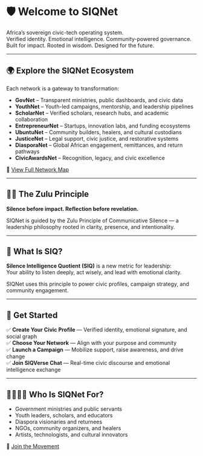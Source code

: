 # 🛡️ Welcome to SIQNet

Africa’s sovereign civic-tech operating system.  
Verified identity. Emotional intelligence. Community-powered governance.  
Built for impact. Rooted in wisdom. Designed for the future.

---

## 🌍 Explore the SIQNet Ecosystem  
Each network is a gateway to transformation:

- **GovNet** – Transparent ministries, public dashboards, and civic data  
- **YouthNet** – Youth-led campaigns, mentorship, and leadership pipelines  
- **ScholarNet** – Verified scholars, research hubs, and academic collaboration  
- **EntrepreneurNet** – Startups, innovation labs, and funding ecosystems  
- **UbuntuNet** – Community builders, healers, and cultural custodians  
- **JusticeNet** – Legal support, civic justice, and restorative systems  
- **DiasporaNet** – Global African engagement, remittances, and return pathways  
- **CivicAwardsNet** – Recognition, legacy, and civic excellence  

🔗 [View Full Network Map](#)

---

## 🧘🏿 The Zulu Principle  
**Silence before impact. Reflection before revelation.**

SIQNet is guided by the Zulu Principle of Communicative Silence — a leadership philosophy rooted in clarity, presence, and intentionality.

---

## 🧠 What Is SIQ?

**Silence Intelligence Quotient (SIQ)** is a new metric for leadership:  
Your ability to listen deeply, act wisely, and lead with emotional clarity.

SIQNet uses this principle to power civic profiles, campaign strategy, and community engagement.

---

## 🚀 Get Started

✅ **Create Your Civic Profile** — Verified identity, emotional signature, and social graph  
✅ **Choose Your Network** — Align with your purpose and community  
✅ **Launch a Campaign** — Mobilize support, raise awareness, and drive change  
✅ **Join SIQVerse Chat** — Real-time civic discourse and emotional intelligence exchange

---

## 🫱🏽‍🫲🏿 Who Is SIQNet For?

- Government ministries and public servants  
- Youth leaders, scholars, and educators  
- Diaspora visionaries and returnees  
- NGOs, community organizers, and healers  
- Artists, technologists, and cultural innovators  

🌟 [Join the Movement](#)
